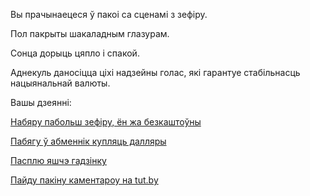 ﻿Вы прачынаецеся ў пакоі са сценамі з зефіру.

Пол пакрыты шакаладным глазурам.

Сонца дорыць цяпло і спакой.

Аднекуль даносіцца ціхі надзейны голас, які гарантуе стабільнасць нацыянальнай валюты.

Вашы дзеянні:

[Набяру пабольш зефіру, ён жа безкаштоўны](sell-zefir/sell-zefir.md)

[Пабягу ў абменнiк купляць далляры](exchange-office/exchange-office.md)

[Пасплю яшчэ гадзінку](sleep-sweet/sleep-sweet.md)

[Пайду пакiну каментароу на tut.by](tut-by/tut-by.md)
